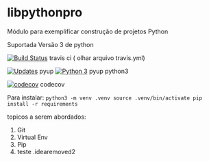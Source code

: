 # libpythonpro
Módulo para exemplificar construção de projetos Python

Suportada Versão 3 de python

[![Build Status](https://travis-ci.com/arturlauth/libpythonpro.svg?branch=master)](https://travis-ci.com/arturlauth/libpythonpro)
travis ci ( olhar arquivo travis.yml)

[![Updates](https://pyup.io/repos/github/arturlauth/libpythonpro/shield.svg)](https://pyup.io/repos/github/arturlauth/libpythonpro/)
pyup
[![Python 3](https://pyup.io/repos/github/arturlauth/libpythonpro/python-3-shield.svg)](https://pyup.io/repos/github/arturlauth/libpythonpro/)
pyup python3

[![codecov](https://codecov.io/gh/arturlauth/libpythonpro/branch/master/graph/badge.svg)](https://codecov.io/gh/arturlauth/libpythonpro)
codecov


Para instalar:
``
python3 -m venv .venv
source .venv/bin/activate
pip install -r requirements
``

topicos a serem abordados:
1. Git
2. Virtual Env
3. Pip
4. teste .idearemoved2